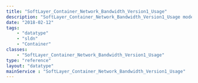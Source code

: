 ```yaml
---
title: "SoftLayer_Container_Network_Bandwidth_Version1_Usage"
description: "SoftLayer_Container_Network_Bandwidth_Version1_Usage models an hourly bandwidth record."
date: "2018-02-12"
tags:
    - "datatype"
    - "sldn"
    - "Container"
classes:
    - "SoftLayer_Container_Network_Bandwidth_Version1_Usage"
type: "reference"
layout: "datatype"
mainService : "SoftLayer_Container_Network_Bandwidth_Version1_Usage"
---
```

